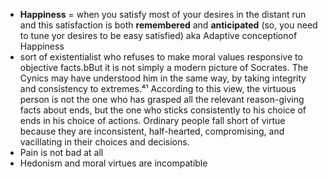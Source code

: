 - **Happiness** = when you satisfy most of your desires in the distant run and this satisfaction is both **remembered** and **anticipated** (so, you need to tune yor desires to be easy satisfied) aka Adaptive conceptionof Happiness
- sort of existentialist who refuses to make moral values responsive to objective facts.bBut it is not simply a modern picture of Socrates. The Cynics may have understood him in the same way, by taking integrity and consistency to extremes.⁴¹ According to this view, the virtuous person is not the one who has grasped all the relevant reason-giving facts about ends, but the one who sticks consistently to his choice of ends in his choice of actions. Ordinary people fall short of virtue because they are inconsistent, half-hearted, compromising, and vacillating in their choices and decisions.
- Pain is not bad at all
- Hedonism and moral virtues are incompatible